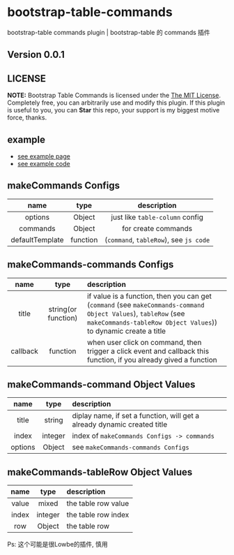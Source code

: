 # bootstrap-table-commands
bootstrap-table commands plugin | bootstrap-table 的 commands 插件

## Version  0.0.1

## LICENSE

**NOTE:** Bootstrap Table Commands is licensed under the [The MIT License](https://github.com/MittWillson/bootstrap-table-commands/blob/master/LICENSE). Completely free, you can arbitrarily use and modify this plugin. If this plugin is useful to you, you can **Star** this repo, your support is my biggest motive force, thanks.

## example

* [see example page](https://mittwillson.github.io/bootstrap-table-commands/)
* [see example code](https://github.com/MittWillson/bootstrap-table-commands/blob/master/index.html)

## makeCommands Configs

name | type | description
:--: | :--: | :-----:
options | Object | just like `table-column` config
commands | Object | for create commands
defaultTemplate | function | (`command`, `tableRow`), see `js code`

## makeCommands-commands Configs
name | type | description
:--: | :--: | :-----
title | string(or function) | if value is a function, then you can get (`command` (see `makeCommands-command Object Values`), `tableRow` (see `makeCommands-tableRow Object Values`)) to dynamic create a title
callback | function | when user click on command, then trigger a click event and callback this function, if you already gived a function

## makeCommands-command Object Values
name | type | description
:--: | :--: | :------
title | string | diplay name, if set a function, will get a already dynamic created title
index | integer | index of `makeCommands Configs -> commands`
options | Object | see `makeCommands-commands Configs`

## makeCommands-tableRow Object Values
name | type | description
:--: | :--: | :------
value | mixed | the table row value
index | integer | the table row index
row | Object | the table row


Ps: 这个可能是很Lowbe的插件, 慎用
